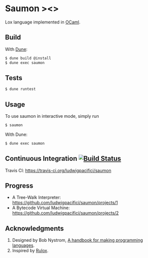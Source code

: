 # Saumon ><>

Lox language implemented in [OCaml](https://ocaml.org/).

## Build

With [Dune](https://dune.build/):

```bash
$ dune build @install
$ dune exec saumon
```

## Tests

```bash
$ dune runtest
```

## Usage

To use saumon in interactive mode, simply run

```bash
$ saumon
```

With Dune:

```bash
$ dune exec saumon
```

## Continuous Integration [![Build Status](https://travis-ci.org/ludwigpacifici/saumon.svg?branch=master)](https://travis-ci.org/ludwigpacifici/saumon)

Travis CI: https://travis-ci.org/ludwigpacifici/saumon

## Progress

* A Tree-Walk Interpreter: https://github.com/ludwigpacifici/saumon/projects/1
* A Bytecode Virtual Machine: https://github.com/ludwigpacifici/saumon/projects/2

## Acknowledgments

1. Designed by Bob Nystrom, [A handbook for making programming languages](http://www.craftinginterpreters.com/).
2. Inspired by [Rulox](https://github.com/mariosangiorgio/rulox).
